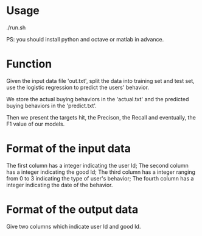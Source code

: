 # Usage

./run.sh 

PS: you should install python and octave or matlab in advance.

# Function

Given the input data file 'out.txt', split the data into training set and test set, use the logistic regression to predict the users' behavior.

We store the actual buying behaviors in the 'actual.txt' and the predicted buying behaviors in the 'predict.txt'.

Then we present the targets hit, the Precison, the Recall and eventually, the F1 value of our models.

# Format of the input data

The first column has a integer indicating the user Id;
The second column has a integer indicating the good Id;
The third column has a integer ranging from 0 to 3 indicating the type of user's behavior;
The fourth column has a integer indicating the date of the behavior.

# Format of the output data

Give two columns which indicate user Id and good Id.

